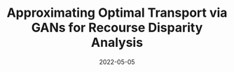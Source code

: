 ---
title: "Approximating Optimal Transport via GANs for Recourse Disparity Analysis"
collection: publications
permalink: /publication/recourse
authors: Zachary Novack, Qi Xuan Teo, Ryan Steed
excerpt: 'This work presents a method for analyzing the recourse disparity across protected groups in algorithmic decision making systems, using GANs to approximate the optimal transport mapping between recourse-aligned subgroups.'
date: 2022-05-05
# venue: ['International Conference on Learning Representations (ICLR), 2023', 'Spotlight at NeurIPS Workshop on The Benefits of Higher-Order Optimization in Machine Learning, 2022']
paperurl: 'https://zacharynovack.github.io/recourse_gans.pdf'
# code: 'https://github.com/acmi-lab/imp-regularizers'
abs_title: recourse_2022_abs
bib_title: recourse_2022_bib
pub_status: 'nonrefereed'
citation: '@misc{novack2022approximating,<br />
title={Approximating Optimal Transport via GANs for Recourse Disparity Analysis},<br />
author={Novack, Zachary and Teo, Qi Xuan and Steed, Ryan},<br />
year={2022}}'
---